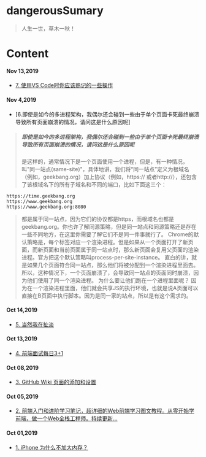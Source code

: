 # dangerousSumary
> 人生一世，草木一秋！

# Content
#### Nov 13,2019
+ [7. 使用VS Code时你应该熟记的一些操作](https://juejin.im/post/5cb87c6e6fb9a068a03af93a)
#### Nov 4,2019
+ [6.即使是如今的多进程架构，我偶尔还会碰到一些由于单个页面卡死最终崩溃导致所有页面崩溃的情况，请问这是什么原因呢]
> ##### 即使是如今的多进程架构，我偶尔还会碰到一些由于单个页面卡死最终崩溃导致所有页面崩溃的情况，请问这是什么原因呢
> 是这样的，通常情况下是一个页面使用一个进程，但是，有一种情况，叫"同一站点(same-site)"，具体地讲，我们将“同一站点”定义为根域名（例如，geekbang.org）加上协议（例如，https:// 或者http://），还包含了该根域名下的所有子域名和不同的端口，比如下面这三个：
```
https://time.geekbang.org
https://www.geekbang.org
https://www.geekbang.org:8080
```
> 都是属于同一站点，因为它们的协议都是https，而根域名也都是geekbang.org。你也许了解同源策略，但是同一站点和同源策略还是存在一些不同地方，在这里你需要了解它们不是同一件事就行了。
> Chrome的默认策略是，每个标签对应一个渲染进程。但是如果从一个页面打开了新页面，而新页面和当前页面属于同一站点时，那么新页面会复用父页面的渲染进程。官方把这个默认策略叫process-per-site-instance。
> 直白的讲，就是如果几个页面符合同一站点，那么他们将被分配到一个渲染进程里面去。
> 所以，这种情况下，一个页面崩溃了，会导致同一站点的页面同时崩溃，因为他们使用了同一个渲染进程。
> 为什么要让他们跑在一个进程里面呢？
> 因为在一个渲染进程里面，他们就会共享JS的执行环境，也就是说A页面可以直接在B页面中执行脚本。因为是同一家的站点，所以是有这个需求的。

#### Oct 14,2019
+ [5. 当然我在扯淡](http://www.yinwang.org/)
#### Oct 13,2019
+ [4. 前端面试每日3+1](https://github.com/haizlin/fe-interview)
#### Oct 08,2019
+ [3. GitHub Wiki 页面的添加和设置](https://juejin.im/post/5a3216c8f265da43333e6b54)
#### Oct 05,2019
+ [2. 前端入门和进阶学习笔记，超详细的Web前端学习图文教程。从零开始学前端，做一个Web全栈工程师。持续更新...](https://github.com/qianguyihao/Web)
#### Oct 01,2019
+ [1. iPhone 为什么不加大内存？](https://www.zhihu.com/question/276578129/answer/829637068)

